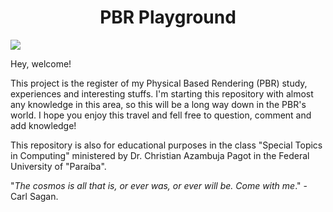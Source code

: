 <h1 align="center">PBR Playground</h1>

<img src="http://s.4cdn.org/image/title/105.gif">

Hey, welcome! 

This project is the register of my Physical Based Rendering (PBR) study, experiences and interesting stuffs. I'm starting this repository with almost any knowledge in this area, so this will be a long way down in the PBR's world. I hope you enjoy this travel and fell free to question, comment and  add knowledge! 

This repository is also for educational purposes in the class "Special Topics in Computing" ministered by Dr. Christian Azambuja Pagot in the  Federal University of "Paraíba".

"_The cosmos is all that is, or ever was, or ever will be. Come with me_." - Carl Sagan.
<!--stackedit_data:
eyJoaXN0b3J5IjpbLTk2NzA5MDA1N119
-->